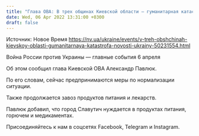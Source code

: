```yaml
---
title: "Глава ОВА: В трех общинах Киевской области — гуманитарная катастрофа"
date: Wed, 06 Apr 2022 13:31:00 +0300
draft: false
---
```

Источник: Новое Время https://nv.ua/ukraine/events/v-treh-obshchinah-kievskoy-oblasti-gumanitarnaya-katastrofa-novosti-ukrainy-50231554.html


Война России против Украины — главные события 6 апреля

Об этом сообщил глава Киевской ОВА Александр Павлюк.

По его словам, сейчас предпринимаются меры по нормализации ситуации.

Также продолжается завоз продуктов питания и лекарств.

Павлюк добавил, что город Славутич нуждается в продуктах питания, горючем и медикаментах.

Присоединяйтесь к нам в соцсетях Facebook, Telegram и Instagram.
